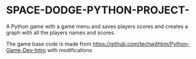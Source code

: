 # SPACE-DODGE-PYTHON-PROJECT-
A Python game with a game menu and saves players scores and creates a graph with all the players names and scores.


The game base code is made from https://github.com/techwithtim/Python-Game-Dev-Intro with modifications 
